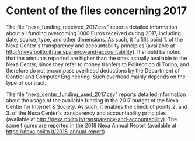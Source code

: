 Content of the files concerning 2017
====================================

The file "nexa_funding_received_2017.csv" reports detailed information about all funding overcoming 1000 Euros received during 2017, including date, source, type, and other dimensions. As such, it fulfills point 1. of the Nexa Center's transparency and accountability principles (available at http://nexa.polito.it/transparency-and-accountability). It should be noted that the amounts reported are higher than the ones actually available to the Nexa Center, since they refer to money tranfers to Politecnico di Torino, and therefore do not encompass overhead deductions by the Department of Control and Computer Engineering. Such overhead mainly depends on the type of contract.

The file "nexa_center_funding_used_2017.csv" reports detailed information about the usage of the available funding in the 2017 budget of the Nexa Center for Internet & Society. As such, it enables the check of points 2. and 3. of the Nexa Center's transparency and accountability principles (available at http://nexa.polito.it/transparency-and-accountability). The same figures are reported in the 2018 Nexa Annual Report (available at https://nexa.polito.it/2018-annual-report).
